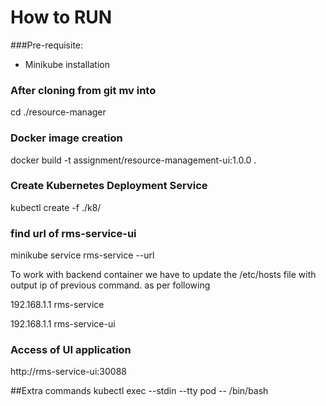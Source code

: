 # How to RUN


###Pre-requisite:

* Minikube installation


### After cloning from git mv into 

cd ./resource-manager


### Docker image creation

docker build -t assignment/resource-management-ui:1.0.0 .


### Create Kubernetes Deployment Service

kubectl create -f ./k8/

### find url of rms-service-ui
minikube service rms-service --url

To work with backend container we have to update the /etc/hosts file with output ip of previous command.
as per following

192.168.1.1 rms-service

192.168.1.1 rms-service-ui

### Access of UI application
http://rms-service-ui:30088


##Extra commands
kubectl exec --stdin --tty pod -- /bin/bash